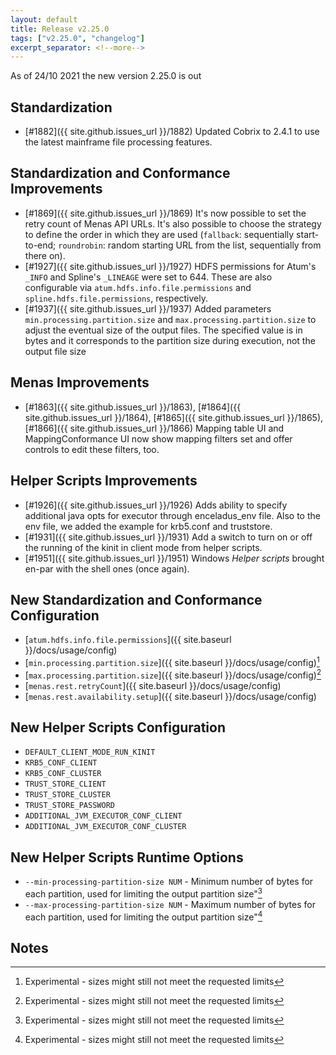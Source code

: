 ```yaml
---
layout: default
title: Release v2.25.0
tags: ["v2.25.0", "changelog"]
excerpt_separator: <!--more-->
---
```


As of 24/10 2021 the new version 2.25.0 is out
<!--more-->

## Standardization

- [#1882]({{ site.github.issues_url }}/1882) Updated Cobrix to 2.4.1 to use the latest mainframe file processing features.


## Standardization and Conformance Improvements

- [#1869]({{ site.github.issues_url }}/1869) It's now possible to set the retry count of Menas API URLs. It's also possible to choose the strategy to define the order in which they are used (`fallback`: sequentially start-to-end; `roundrobin`: random starting URL from the list, sequentially from there on).
- [#1927]({{ site.github.issues_url }}/1927) HDFS permissions for Atum's `_INFO` and Spline's `_LINEAGE` were set to 644. These are also configurable via `atum.hdfs.info.file.permissions` and `spline.hdfs.file.permissions`, respectively.
- [#1937]({{ site.github.issues_url }}/1937) Added parameters `min.processing.partition.size` and `max.processing.partition.size` to adjust the eventual size of the output files. The specified value is in bytes and it corresponds to the partition size during execution, not the output file size

## Menas Improvements

- [#1863]({{ site.github.issues_url }}/1863), [#1864]({{ site.github.issues_url }}/1864), [#1865]({{ site.github.issues_url }}/1865), [#1866]({{ site.github.issues_url }}/1866) Mapping table UI and MappingConformance UI now show mapping filters set and offer controls to edit these filters, too.

## Helper Scripts Improvements

- [#1926]({{ site.github.issues_url }}/1926) Adds ability to specify additional java opts for executor through enceladus_env file. Also to the env file, we added the example for krb5.conf and truststore.
- [#1931]({{ site.github.issues_url }}/1931) Add a switch to turn on or off the running of the kinit in client mode from helper scripts.
- [#1951]({{ site.github.issues_url }}/1951) Windows _Helper scripts_ brought en-par with the shell ones (once again).

## New Standardization and Conformance Configuration

* [`atum.hdfs.info.file.permissions`]({{ site.baseurl }}/docs/usage/config)
* [`min.processing.partition.size`]({{ site.baseurl }}/docs/usage/config)[^1]
* [`max.processing.partition.size`]({{ site.baseurl }}/docs/usage/config)[^1]
* [`menas.rest.retryCount`]({{ site.baseurl }}/docs/usage/config)
* [`menas.rest.availability.setup`]({{ site.baseurl }}/docs/usage/config)

## New Helper Scripts Configuration

* `DEFAULT_CLIENT_MODE_RUN_KINIT`
* `KRB5_CONF_CLIENT`
* `KRB5_CONF_CLUSTER`
* `TRUST_STORE_CLIENT`
* `TRUST_STORE_CLUSTER`
* `TRUST_STORE_PASSWORD`
* `ADDITIONAL_JVM_EXECUTOR_CONF_CLIENT`
* `ADDITIONAL_JVM_EXECUTOR_CONF_CLUSTER`

## New Helper Scripts Runtime Options

* `--min-processing-partition-size NUM` - Minimum number of bytes for each partition, used for limiting the output partition size"[^1]
* `--max-processing-partition-size NUM` - Maximum number of bytes for each partition, used for limiting the output partition size"[^1]

## Notes
[^1]: Experimental - sizes might still not meet the requested limits
